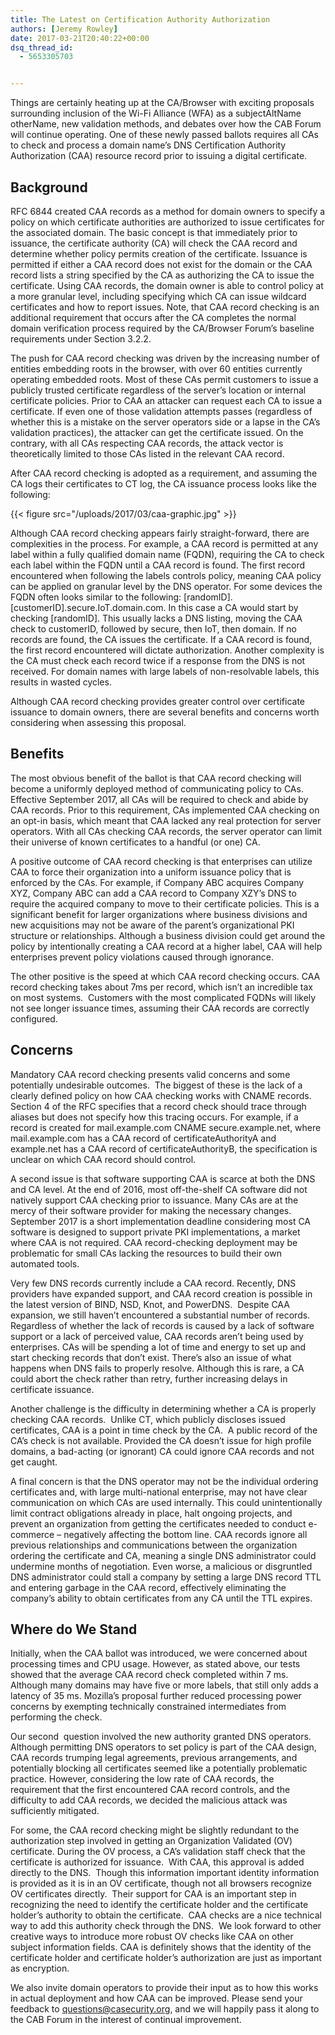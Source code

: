 ```yaml
---
title: The Latest on Certification Authority Authorization
authors: [Jeremy Rowley]
date: 2017-03-21T20:40:22+00:00
dsq_thread_id:
  - 5653305703


---
```

Things are certainly heating up at the CA/Browser with exciting proposals surrounding inclusion of the Wi-Fi Alliance (WFA) as a subjectAltName otherName, new validation methods, and debates over how the CAB Forum will continue operating. One of these newly passed ballots requires all CAs to check and process a domain name’s DNS Certification Authority Authorization (CAA) resource record prior to issuing a digital certificate.

## Background

RFC 6844 created CAA records as a method for domain owners to specify a policy on which certificate authorities are authorized to issue certificates for the associated domain. The basic concept is that immediately prior to issuance, the certificate authority (CA) will check the CAA record and determine whether policy permits creation of the certificate. Issuance is permitted if either a CAA record does not exist for the domain or the CAA record lists a string specified by the CA as authorizing the CA to issue the certificate. Using CAA records, the domain owner is able to control policy at a more granular level, including specifying which CA can issue wildcard certificates and how to report issues. Note, that CAA record checking is an additional requirement that occurs after the CA completes the normal domain verification process required by the CA/Browser Forum’s baseline requirements under Section 3.2.2.

The push for CAA record checking was driven by the increasing number of entities embedding roots in the browser, with over 60 entities currently operating embedded roots. Most of these CAs permit customers to issue a publicly trusted certificate regardless of the server’s location or internal certificate policies. Prior to CAA an attacker can request each CA to issue a certificate. If even one of those validation attempts passes (regardless of whether this is a mistake on the server operators side or a lapse in the CA’s validation practices), the attacker can get the certificate issued. On the contrary, with all CAs respecting CAA records, the attack vector is theoretically limited to those CAs listed in the relevant CAA record.

After CAA record checking is adopted as a requirement, and assuming the CA logs their certificates to CT log, the CA issuance process looks like the following:

{{< figure src="/uploads/2017/03/caa-graphic.jpg" >}} 

Although CAA record checking appears fairly straight-forward, there are complexities in the process. For example, a CAA record is permitted at any label within a fully qualified domain name (FQDN), requiring the CA to check each label within the FQDN until a CAA record is found. The first record encountered when following the labels controls policy, meaning CAA policy can be applied on granular level by the DNS operator. For some devices the FQDN often looks similar to the following: [randomID].[customerID].secure.IoT.domain.com. In this case a CA would start by checking [randomID]. This usually lacks a DNS listing, moving the CAA check to customerID, followed by secure, then IoT, then domain. If no records are found, the CA issues the certificate. If a CAA record is found, the first record encountered will dictate authorization. Another complexity is the CA must check each record twice if a response from the DNS is not received. For domain names with large labels of non-resolvable labels, this results in wasted cycles.

Although CAA record checking provides greater control over certificate issuance to domain owners, there are several benefits and concerns worth considering when assessing this proposal.

## Benefits

The most obvious benefit of the ballot is that CAA record checking will become a uniformly deployed method of communicating policy to CAs. Effective September 2017, all CAs will be required to check and abide by CAA records. Prior to this requirement, CAs implemented CAA checking on an opt-in basis, which meant that CAA lacked any real protection for server operators. With all CAs checking CAA records, the server operator can limit their universe of known certificates to a handful (or one) CA.

A positive outcome of CAA record checking is that enterprises can utilize CAA to force their organization into a uniform issuance policy that is enforced by the CAs. For example, if Company ABC acquires Company XYZ, Company ABC can add a CAA record to Company XZY’s DNS to require the acquired company to move to their certificate policies. This is a significant benefit for larger organizations where business divisions and new acquisitions may not be aware of the parent’s organizational PKI structure or relationships. Although a business division could get around the policy by intentionally creating a CAA record at a higher label, CAA will help enterprises prevent policy violations caused through ignorance.

The other positive is the speed at which CAA record checking occurs. CAA record checking takes about 7ms per record, which isn’t an incredible tax on most systems.  Customers with the most complicated FQDNs will likely not see longer issuance times, assuming their CAA records are correctly configured.

## Concerns

Mandatory CAA record checking presents valid concerns and some potentially undesirable outcomes.  The biggest of these is the lack of a clearly defined policy on how CAA checking works with CNAME records.  Section 4 of the RFC specifies that a record check should trace through aliases but does not specify how this tracing occurs. For example, if a record is created for mail.example.com CNAME secure.example.net, where mail.example.com has a CAA record of certificateAuthorityA and example.net has a CAA record of certificateAuthorityB, the specification is unclear on which CAA record should control.

A second issue is that software supporting CAA is scarce at both the DNS and CA level. At the end of 2016, most off-the-shelf CA software did not natively support CAA checking prior to issuance. Many CAs are at the mercy of their software provider for making the necessary changes. September 2017 is a short implementation deadline considering most CA software is designed to support private PKI implementations, a market where CAA is not required. CAA record-checking deployment may be problematic for small CAs lacking the resources to build their own automated tools.

Very few DNS records currently include a CAA record. Recently, DNS providers have expanded support, and CAA record creation is possible in the latest version of BIND, NSD, Knot, and PowerDNS.  Despite CAA expansion, we still haven’t encountered a substantial number of records. Regardless of whether the lack of records is caused by a lack of software support or a lack of perceived value, CAA records aren’t being used by enterprises. CAs will be spending a lot of time and energy to set up and start checking records that don’t exist. There’s also an issue of what happens when DNS fails to properly resolve. Although this is rare, a CA could abort the check rather than retry, further increasing delays in certificate issuance.

Another challenge is the difficulty in determining whether a CA is properly checking CAA records.  Unlike CT, which publicly discloses issued certificates, CAA is a point in time check by the CA.  A public record of the CA’s check is not available. Provided the CA doesn’t issue for high profile domains, a bad-acting (or ignorant) CA could ignore CAA records and not get caught.

A final concern is that the DNS operator may not be the individual ordering certificates and, with large multi-national enterprise, may not have clear communication on which CAs are used internally. This could unintentionally limit contract obligations already in place, halt ongoing projects, and prevent an organization from getting the certificates needed to conduct e-commerce &#8211; negatively affecting the bottom line. CAA records ignore all previous relationships and communications between the organization ordering the certificate and CA, meaning a single DNS administrator could undermine months of negotiation. Even worse, a malicious or disgruntled DNS administrator could stall a company by setting a large DNS record TTL and entering garbage in the CAA record, effectively eliminating the company’s ability to obtain certificates from any CA until the TTL expires.

## Where do We Stand

Initially, when the CAA ballot was introduced, we were concerned about processing times and CPU usage. However, as stated above, our tests showed that the average CAA record check completed within 7 ms. Although many domains may have five or more labels, that still only adds a latency of 35 ms. Mozilla’s proposal further reduced processing power concerns by exempting technically constrained intermediates from performing the check.

Our second  question involved the new authority granted DNS operators. Although permitting DNS operators to set policy is part of the CAA design, CAA records trumping legal agreements, previous arrangements, and potentially blocking all certificates seemed like a potentially problematic practice. However, considering the low rate of CAA records, the requirement that the first encountered CAA record controls, and the difficulty to add CAA records, we decided the malicious attack was sufficiently mitigated.

For some, the CAA record checking might be slightly redundant to the authorization step involved in getting an Organization Validated (OV) certificate. During the OV process, a CA’s validation staff check that the certificate is authorized for issuance.  With CAA, this approval is added directly to the DNS.  Though this information important identity information is provided as it is in an OV certificate, though not all browsers recognize OV certificates directly.  Their support for CAA is an important step in recognizing the need to identify the certificate holder and the certificate holder’s authority to obtain the certificate.  CAA checks are a nice technical way to add this authority check through the DNS.  We look forward to other creative ways to introduce more robust OV checks like CAA on other subject information fields. CAA is definitely shows that the identity of the certificate holder and certificate holder’s authorization are just as important as encryption.

We also invite domain operators to provide their input as to how this works in actual deployment and how CAA can be improved. Please send your feedback to <questions@casecurity.org>, and we will happily pass it along to the CAB Forum in the interest of continual improvement.